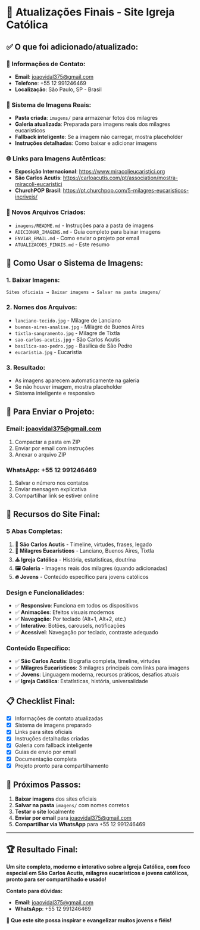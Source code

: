 # 🎉 Atualizações Finais - Site Igreja Católica

## ✅ **O que foi adicionado/atualizado:**

### **📧 Informações de Contato:**
- **Email**: joaovidal375@gmail.com
- **Telefone**: +55 12 991246469
- **Localização**: São Paulo, SP - Brasil

### **📸 Sistema de Imagens Reais:**
- **Pasta criada**: `imagens/` para armazenar fotos dos milagres
- **Galeria atualizada**: Preparada para imagens reais dos milagres eucarísticos
- **Fallback inteligente**: Se a imagem não carregar, mostra placeholder
- **Instruções detalhadas**: Como baixar e adicionar imagens

### **🌐 Links para Imagens Autênticas:**
- **Exposição Internacional**: https://www.miracolieucaristici.org
- **São Carlos Acutis**: https://carloacutis.com/pt/association/mostra-miracoli-eucaristici
- **ChurchPOP Brasil**: https://pt.churchpop.com/5-milagres-eucaristicos-incriveis/

### **📁 Novos Arquivos Criados:**
- `imagens/README.md` - Instruções para a pasta de imagens
- `ADICIONAR_IMAGENS.md` - Guia completo para baixar imagens
- `ENVIAR_EMAIL.md` - Como enviar o projeto por email
- `ATUALIZACOES_FINAIS.md` - Este resumo

## 🎯 **Como Usar o Sistema de Imagens:**

### **1. Baixar Imagens:**
```
Sites oficiais → Baixar imagens → Salvar na pasta imagens/
```

### **2. Nomes dos Arquivos:**
- `lanciano-tecido.jpg` - Milagre de Lanciano
- `buenos-aires-analise.jpg` - Milagre de Buenos Aires
- `tixtla-sangramento.jpg` - Milagre de Tixtla
- `sao-carlos-acutis.jpg` - São Carlos Acutis
- `basílica-sao-pedro.jpg` - Basílica de São Pedro
- `eucaristia.jpg` - Eucaristia

### **3. Resultado:**
- As imagens aparecem automaticamente na galeria
- Se não houver imagem, mostra placeholder
- Sistema inteligente e responsivo

## 📧 **Para Enviar o Projeto:**

### **Email: joaovidal375@gmail.com**
1. Compactar a pasta em ZIP
2. Enviar por email com instruções
3. Anexar o arquivo ZIP

### **WhatsApp: +55 12 991246469**
1. Salvar o número nos contatos
2. Enviar mensagem explicativa
3. Compartilhar link se estiver online

## 🚀 **Recursos do Site Final:**

### **5 Abas Completas:**
1. **🙏 São Carlos Acutis** - Timeline, virtudes, frases, legado
2. **🍞 Milagres Eucarísticos** - Lanciano, Buenos Aires, Tixtla
3. **⛪ Igreja Católica** - História, estatísticas, doutrina
4. **🖼️ Galeria** - Imagens reais dos milagres (quando adicionadas)
5. **🔥 Jovens** - Conteúdo específico para jovens católicos

### **Design e Funcionalidades:**
- ✅ **Responsivo**: Funciona em todos os dispositivos
- ✅ **Animações**: Efeitos visuais modernos
- ✅ **Navegação**: Por teclado (Alt+1, Alt+2, etc.)
- ✅ **Interativo**: Botões, carousels, notificações
- ✅ **Acessível**: Navegação por teclado, contraste adequado

### **Conteúdo Específico:**
- ✅ **São Carlos Acutis**: Biografia completa, timeline, virtudes
- ✅ **Milagres Eucarísticos**: 3 milagres principais com links para imagens
- ✅ **Jovens**: Linguagem moderna, recursos práticos, desafios atuais
- ✅ **Igreja Católica**: Estatísticas, história, universalidade

## 📋 **Checklist Final:**

- [x] Informações de contato atualizadas
- [x] Sistema de imagens preparado
- [x] Links para sites oficiais
- [x] Instruções detalhadas criadas
- [x] Galeria com fallback inteligente
- [x] Guias de envio por email
- [x] Documentação completa
- [x] Projeto pronto para compartilhamento

## 🎯 **Próximos Passos:**

1. **Baixar imagens** dos sites oficiais
2. **Salvar na pasta** `imagens/` com nomes corretos
3. **Testar o site** localmente
4. **Enviar por email** para joaovidal375@gmail.com
5. **Compartilhar via WhatsApp** para +55 12 991246469

---

## 🏆 **Resultado Final:**

**Um site completo, moderno e interativo sobre a Igreja Católica, com foco especial em São Carlos Acutis, milagres eucarísticos e jovens católicos, pronto para ser compartilhado e usado!**

**Contato para dúvidas:**
- **Email**: joaovidal375@gmail.com
- **WhatsApp**: +55 12 991246469

**🙏 Que este site possa inspirar e evangelizar muitos jovens e fiéis!**
